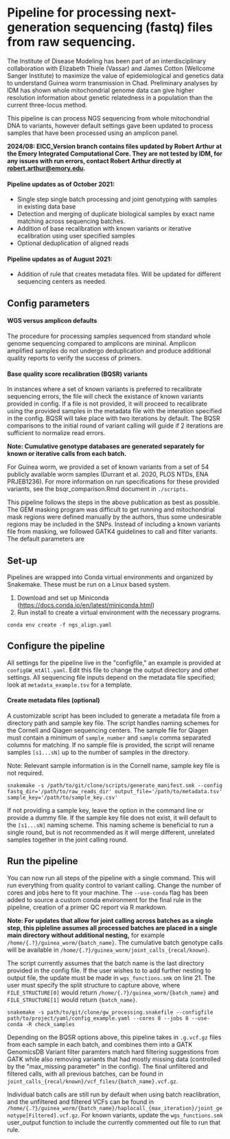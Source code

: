 # Pipeline for processing next-generation sequencing (fastq) files from raw sequencing.

The Institute of Disease Modeling has been part of an interdisciplinary  collaboration with Elizabeth Thiele (Vassar) and James Cotton (Wellcome Sanger Institute) to maximize the value of epidemiological and genetics data to understand Guinea worm transmission in Chad. Preliminary analyses by IDM has shown whole mitochondrial genome data can give higher resolution information about genetic relatedness in a population than the current three-locus method. 

This pipeline is can process NGS sequencing from whole mitochondrial DNA to variants, however default settings gave been updated to process samples that have been processed using an amplicon panel. 

**2024/08: EICC_Version branch contains files updated by Robert Arthur at the Emory Integrated Computational Core. They are not tested by IDM, for any issues with run errors, contact Robert Arthur directly at robert.arthur@emory.edu.**

#### Pipeline updates as of October 2021:
* Single step single batch processing and joint genotyping with samples in existing data base
* Detection and merging of duplicate biological samples by exact name matching across sequencing batches. 
* Addition of base recalibration with known variants or iterative ecalibration using user specified samples
* Optional deduplication of aligned reads 

#### Pipeline updates as of August 2021:
* Addition of rule that creates metadata files. Will be updated for different sequencing centers as needed. 


## Config parameters

#### WGS versus amplicon defaults
The procedure for processing samples sequenced from standard whole genome sequencing compared to amplicons are mininal. Amplicon amplified samples do not undergo deduplication and produce additional quality reports to verify the success of primers.

#### Base quality score recalibration (BQSR) variants
In instances where a set of known variants is preferred to recalibrate sequencing errors, the file will check the existance of known variants provided in config. If a file is not provided, it will proceed to recalibrate using the provided samples in the metadata file with the interation specified in the config. BQSR will take place with two iterations by default. The BQSR comparisons to the initial round of variant calling will guide if 2 iterations are sufficient to normalize read errors.

**Note: Cumulative genotype databases are generated separately for known or iterative calls from each batch.** 

For Guinea worm, we provided a set of known variants from a set of 54 publicly available worm samples (Durrant et al. 2020, PLOS NTDs, ENA PRJEB1236). For more information on run specifications for these provided variants, see the bsqr_comparison.Rmd document in `./scripts.`  

This pipeline follows the steps in the above publication as best as possible. The GEM masking program was difficult to get running and mitochondrial mask regions were defined manually by the authors, thus some undesirable regions may be included in the SNPs. Instead of including a known variants file from masking, we followed GATK4 guidelines to call and filter variants. The default parameters are 


## Set-up
Pipelines are wrapped into Conda virtual environments and organized by Snakemake. These must be run on a Linux based system.

1. Download and set up Miniconda (https://docs.conda.io/en/latest/miniconda.html)
2. Run install to create a virtual environment with the necessary programs.
```
conda env create -f ngs_align.yaml
```

## Configure the pipeline
All settings for the pipeline live in the "configfile," an example is provided at `configGW_mtAll.yaml`. Edit this file to change the output directory and other settings. All sequencing file inputs depend on the metadata file specified; look at `metadata_example.tsv` for a template. 

#### Create metadata files (optional)
A customizable script has been included to generate a metadata file from a directory path and sample key file. The script handles naming schemes for the Cornell and Qiagen sequencing centers. The sample file for Qiagen must contain a minimum of `sample_number` and `sample` comma separated columns for matching. If no sample file is provided, the script will rename samples `[s1...sN]` up to the number of samples in the directory. 

Note: Relevant sample information is in the Cornell name, sample key file is not required. 

```
snakemake -s /path/to/git/clone/scripts/generate_manifest.smk --config fastq_dir='/path/to/raw_reads_dir' output_file='/path/to/metadata.tsv' sample_key='/path/to/sample_key.csv'
```
If not providing a sample key, leave the option in the command line or provide a dummy file. If the sample key file does not exist, it will default to the `[s1...sN]` naming scheme. This naming scheme is beneficial to run a single round, but is not recommended as it will merge different, unrelated samples together in the joint calling round. 


## Run the pipeline 

You can now run all steps of the pipeline with a single command. This will run everything from quality control to variant calling. Change the number of cores and jobs here to fit your machine. The `--use-conda` flag has been added to source a custom conda environment for the final rule in the pipeline, creation of a primer QC report via R markdown. 

**Note: For updates that allow for joint calling across batches as a single step, this pipleline assumes all processed batches are placed in a single main directory without additional nesting,** for example `/home/{.?}/guinea_worm/{batch_name}`. The cumulative batch genotype calls will be available in `/home/{.?}/guinea_worm/joint_calls_{recal/known}`.

The script currently assumes that the batch name is the last directory provided in the config file. If the user wishes to to add further nesting to output file, the update must be made in `wgs_functions.smk` on line 21. The user must specify the split structure to capture above, where `FILE_STRUCTURE[0]` would return `/home/{.?}/guinea_worm/{batch_name}` and `FILE_STRUCTURE[1]` would return `{batch_name}`. 

```
snakemake -s path/to/git/clone/gw_processing.snakefile --configfile path/to/project/yaml/config_example.yaml --cores 8 --jobs 8 --use-conda -R check_samples
```

Depending on the BQSR options above, this pipeline takes in `.g.vcf.gz` files from each sample in each batch, and combines them into a GATK GenomicsDB Variant filter paramters match hard filtering suggestions from GATK while also removing variants that had mostly missing data (controlled by the "max_missing parameter" in the config). The final unfiltered and filtered calls, with all previous batches, can be found in `joint_calls_{recal/known}/vcf_files/{batch_name}.vcf.gz`.   

Individual batch calls are still run by default when using batch reaclibration, and the unfiltered and filtered VCFs can be found in `/home/{.?}/guinea_worm/{batch_name}/haplocall_{max_iteration}/joint_genotype[Filtered].vcf.gz`. For known variants, update the `wgs_functions.smk` user_output function to include the currently commented out file to run that rule.  

